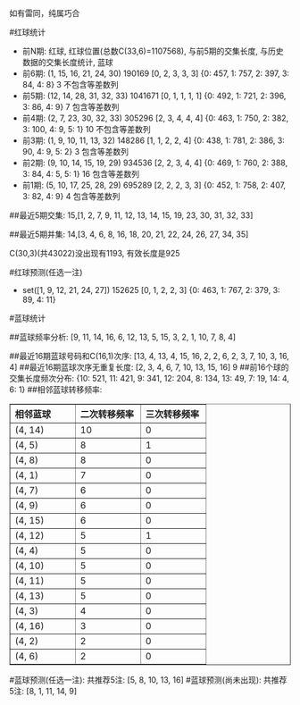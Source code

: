 <!-- 
.. title: 双色球2014117期(2014-10-09)数据分析报告
.. slug: slott-2014117-2014-10-09-report
.. date: 2014-10-10 08:00:00 UTC+08:00
.. tags: Lottery
.. link: 
.. description: 
.. type: text
-->

如有雷同，纯属巧合

<!-- TEASER_END-->

#红球统计

- 前N期: 红球, 红球位置(总数C(33,6)=1107568), 与前5期的交集长度, 与历史数据的交集长度统计, 蓝球
- 前6期: (1, 15, 16, 21, 24, 30) 190169 [0, 2, 3, 3, 3] {0: 457, 1: 757, 2: 397, 3: 84, 4: 8} 3 不包含等差数列
- 前5期: (12, 14, 28, 31, 32, 33) 1041671 [0, 1, 1, 1, 1] {0: 492, 1: 721, 2: 396, 3: 86, 4: 9} 7 包含等差数列
- 前4期: (2, 7, 23, 30, 32, 33) 305296 [2, 3, 4, 4, 4] {0: 463, 1: 750, 2: 382, 3: 100, 4: 9, 5: 1} 10 不包含等差数列
- 前3期: (1, 9, 10, 11, 13, 32) 148286 [1, 1, 2, 2, 4] {0: 438, 1: 781, 2: 386, 3: 90, 4: 9, 5: 2} 3 包含等差数列
- 前2期: (9, 10, 14, 15, 19, 29) 934536 [2, 2, 3, 4, 4] {0: 469, 1: 760, 2: 388, 3: 84, 4: 5, 5: 1} 16 包含等差数列
- 前1期: (5, 10, 17, 25, 28, 29) 695289 [2, 2, 2, 3, 3] {0: 452, 1: 758, 2: 407, 3: 82, 4: 9} 4 包含等差数列

##最近5期交集:
15,[1, 2, 7, 9, 11, 12, 13, 14, 15, 19, 23, 30, 31, 32, 33]

##最近5期并集:
14,[3, 4, 6, 8, 16, 18, 20, 21, 22, 24, 26, 27, 34, 35]

C(30,3)(共43022)没出现有1193, 
有效长度是925

#红球预测(任选一注)

- set([1, 9, 12, 21, 24, 27]) 152625 [0, 1, 2, 2, 3] {0: 463, 1: 767, 2: 379, 3: 89, 4: 11}

#蓝球统计

##蓝球频率分析:
[9, 11, 14, 16, 6, 12, 13, 5, 15, 3, 2, 1, 10, 7, 8, 4]

##最近16期蓝球号码和C(16,1)次序:
[13, 4, 13, 4, 15, 16, 2, 2, 6, 2, 3, 7, 10, 3, 16, 4]
##最近16期蓝球次序无重复长度:
[2, 3, 4, 6, 7, 10, 13, 15, 16] 9
##前16个球的交集长度频次分布:
{10: 521, 11: 421, 9: 341, 12: 204, 8: 134, 13: 49, 7: 19, 14: 4, 6: 1}
##相邻蓝球转移频率:
<table border="1" class="table table-striped dataframe">
  <thead>
    <tr style="text-align: left;">
      <th style="min-width: 100px;">相邻蓝球</th>
      <th style="min-width: 100px;">二次转移频率</th>
      <th style="min-width: 100px;">三次转移频率</th>
    </tr>
  </thead>
  <tbody>
    <tr>
      <td> (4, 14)</td>
      <td> 10</td>
      <td> 0</td>
    </tr>
    <tr>
      <td>  (4, 5)</td>
      <td>  8</td>
      <td> 1</td>
    </tr>
    <tr>
      <td>  (4, 8)</td>
      <td>  8</td>
      <td> 0</td>
    </tr>
    <tr>
      <td>  (4, 1)</td>
      <td>  7</td>
      <td> 0</td>
    </tr>
    <tr>
      <td>  (4, 7)</td>
      <td>  6</td>
      <td> 0</td>
    </tr>
    <tr>
      <td>  (4, 9)</td>
      <td>  6</td>
      <td> 0</td>
    </tr>
    <tr>
      <td> (4, 15)</td>
      <td>  6</td>
      <td> 0</td>
    </tr>
    <tr>
      <td> (4, 12)</td>
      <td>  5</td>
      <td> 1</td>
    </tr>
    <tr>
      <td>  (4, 4)</td>
      <td>  5</td>
      <td> 0</td>
    </tr>
    <tr>
      <td> (4, 10)</td>
      <td>  5</td>
      <td> 0</td>
    </tr>
    <tr>
      <td> (4, 11)</td>
      <td>  5</td>
      <td> 0</td>
    </tr>
    <tr>
      <td> (4, 13)</td>
      <td>  5</td>
      <td> 0</td>
    </tr>
    <tr>
      <td>  (4, 3)</td>
      <td>  4</td>
      <td> 0</td>
    </tr>
    <tr>
      <td> (4, 16)</td>
      <td>  3</td>
      <td> 0</td>
    </tr>
    <tr>
      <td>  (4, 2)</td>
      <td>  2</td>
      <td> 0</td>
    </tr>
    <tr>
      <td>  (4, 6)</td>
      <td>  2</td>
      <td> 0</td>
    </tr>
  </tbody>
</table>
#蓝球预测(任选一注):
共推荐5注: [5, 8, 10, 13, 16]
#蓝球预测(尚未出现):
共推荐5注: [8, 1, 11, 14, 9]


